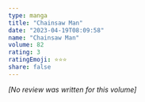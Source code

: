 ```yaml
---
type: manga
title: "Chainsaw Man"
date: "2023-04-19T08:09:58"
name: "Chainsaw Man"
volume: 82
rating: 3
ratingEmoji: ⭐️⭐️⭐️
share: false
---
```


*[No review was written for this volume]*
